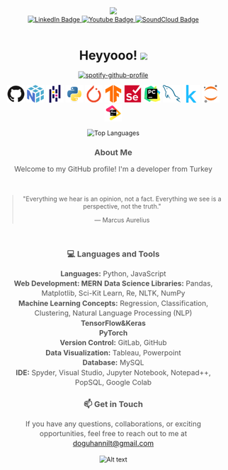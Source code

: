 

<div id="header" align="center">
  <img src="https://media.giphy.com/media/smGCEo5zsAXtK4bqAT/giphy.gif" width="300"/>
</div>

<div id="badges" align="center">
  <a href="https://www.linkedin.com/in/doguhan-ilter-350008258/)">
    <img src="https://img.shields.io/badge/LinkedIn-blue?style=for-the-badge&logo=linkedin&logoColor=white" alt="LinkedIn Badge"/>
  </a>
  <a href="https://www.youtube.com/watch?v=8nXqcugV2Y4&t=6s">
    <img src="https://img.shields.io/badge/YouTube-red?style=for-the-badge&logo=youtube&logoColor=white" alt="Youtube Badge"/>
  </a>

  <a href="https://soundcloud.com/asluna">
      <img src="https://img.shields.io/badge/SoundCloud-orange?style=for-the-badge&logo=soundcloud&logoColor=white" alt="SoundCloud Badge"/>
  </a>

  
</div>
<div align="center">
  <img src="https://komarev.com/ghpvc/?username=your-github-username&style=flat-square&color=blue" alt=""/> <br>
  <h1>
  Heyyooo!
  <img src="https://media.giphy.com/media/hvRJCLFzcasrR4ia7z/giphy.gif" width="30px"/>
</h1>
</div>

<div id="header" align="center">
  
  [![spotify-github-profile](https://spotify-github-profile.vercel.app/api/view?uid=rmo45iv7b4zd9l3259bhfemti&cover_image=true&theme=novatorem&show_offline=true&background_color=121212&interchange=true&bar_color=53b14f&bar_color_cover=true)](https://spotify-github-profile.vercel.app/api/view?uid=rmo45iv7b4zd9l3259bhfemti&redirect=true)

</div>

<div align="center">
  <img src="https://github.com/devicons/devicon/blob/master/icons/github/github-original.svg"width="40" height="40" ></img>
  <img src="https://github.com/devicons/devicon/blob/master/icons/numpy/numpy-original.svg"width="40" height="40" ></img>
  <img src= "https://github.com/devicons/devicon/blob/master/icons/pandas/pandas-original.svg"width="40" height="40"></img>
  <img src= "https://github.com/devicons/devicon/blob/master/icons/python/python-original.svg"width="40" height="40"></img>
  <img src= "https://github.com/devicons/devicon/blob/master/icons/pytorch/pytorch-original.svg"width="40" height="40"></img>
  <img src= "https://github.com/devicons/devicon/blob/master/icons/tensorflow/tensorflow-original.svg"width="40" height="40"></img>
  <img src="https://github.com/devicons/devicon/blob/master/icons/selenium/selenium-original.svg"width="40" height="40"></img>
  <img src="https://github.com/devicons/devicon/blob/master/icons/pycharm/pycharm-original.svg"width="40" height="40"></img>
  <img src="https://github.com/devicons/devicon/blob/master/icons/mysql/mysql-original.svg"width="40" height="40"></img>
  <img src="https://github.com/devicons/devicon/blob/master/icons/kaggle/kaggle-original.svg"width="40" height="40"></img>
  <img src="https://github.com/devicons/devicon/blob/master/icons/jupyter/jupyter-original.svg"width="40" height="40"></img>
  <img src="https://github.com/devicons/devicon/blob/master/icons/jetbrains/jetbrains-original.svg"width="40" height="40"></img>
</div>


<p align="center">
  <img src="https://github-readme-stats.vercel.app/api/top-langs/?username=Doguhannilt&layout=compact&theme=vision-friendly-dark" alt="Top Languages">
</p>

<div align="center">
  <h3 style="font-size: 18px; color: #555; margin-bottom: 10px;" align="center">About Me</h3>
  
  <p style="font-size: 16px; color: #555; line-height: 1.4; text-align: center;">Welcome to my GitHub profile! I'm a developer from Turkey</p>
</div>

</div>
<br>
<blockquote>
  <p align="center">"Everything we hear is an opinion, not a fact. Everything we see is a perspective, not the truth."</p>
  <p align="center">— Marcus Aurelius</p>
</blockquote>
<br>

  <!-- Languages and Tools section -->
  <h3 style="font-size: 18px; color: #555; margin-bottom: 10px;" align="center">💻 Languages and Tools</h3>
  
  <p style="font-size: 16px; color: #555; line-height: 1.4; text-align: center;">
    <b>Languages:</b> Python, JavaScript<br>
    <b>Web Development: MERN</b>
    <b>Data Science Libraries:</b> Pandas, Matplotlib, Sci-Kit Learn, Re, NLTK, NumPy<br>
    <b>Machine Learning Concepts:</b> Regression, Classification, Clustering, Natural Language Processing (NLP)<br>
    <b>TensorFlow&Keras</b><br>
    <b>PyTorch</b><br>
    <b>Version Control:</b> GitLab, GitHub<br>
    <b>Data Visualization:</b> Tableau, Powerpoint<br>
    <b>Database:</b> MySQL <br>
    <b>IDE:</b> Spyder, Visual Studio, Jupyter Notebook, Notepad++, PopSQL, Google Colab
  </p>
  
  <!-- Contact Information section -->
  <h3 style="font-size: 18px; color: #555; margin-bottom: 10px;" align="center">📫 Get in Touch</h3>
  
  <p style="font-size: 16px; color: #555; line-height: 1.4; text-align: center;">
    If you have any questions, collaborations, or exciting opportunities, feel free to reach out to me at
    <a href="mailto:doguhannilt@gmail.com">doguhannilt@gmail.com</a>
  </p>
</div>

<div align="center">
  
  ![Alt text](https://spotify-recently-played-readme.vercel.app/api?user=rmo45iv7b4zd9l3259bhfemti)
</div>
